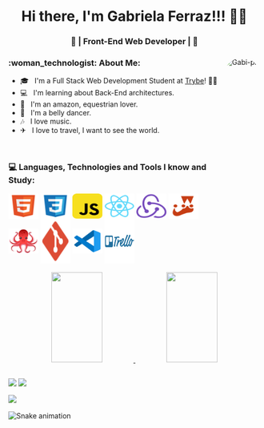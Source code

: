 <h1 align="center"> Hi there, I'm Gabriela Ferraz!!! 👋🤗</h1>
<h3 align="center">🚀 | Front-End Web Developer | 🚀</h3>

<div>
<img align="right" alt="Gabi-pic" height="280" style="border-radius:50px;" src="https://user-images.githubusercontent.com/86019539/146981202-ec7a8177-54d0-4f9c-8d91-893c9e19f0a6.png">
<div align="left"> 
  <h3> :woman_technologist: About Me: </h3>

  - 🎓 &nbsp; I'm a Full Stack Web Development Student at <a href="https://www.betrybe.com/">Trybe</a>! 👩‍💻 
  - 💻 &nbsp; I'm learning about Back-End architectures.
  - 🐎 &nbsp; I'm an amazon, equestrian lover.
  - 💃 &nbsp; I'm a belly dancer.
  - 🎶 &nbsp; I love music.
  - ✈  &nbsp; I love to travel, I want to see the world.
</div> 
</div> 

<div style="display: inline_block"><br>
  <h3> 💻 Languages, Technologies and Tools I know and Study: </h3>
  <img align="center" alt="Gabi-HTML" height="50" width="60" src="./assets/html_icon.svg">
  <img align="center" alt="Gabi-CSS" height="50" width="60" src="./assets/css_icon.svg">
  <img align="center" alt="Gabi-Js" height="50" width="60" src="./assets/javascript_icon.svg">
  <img align="center" alt="Gabi-React" height="50" width="60" src="./assets/react_icon.svg">
  <img align="center" alt="Gabi-Redux" height="50" width="60" src="./assets/redux_icon.svg">
  <img align="center" alt="Gabi-Jest" height="50" width="60" src="./assets/jest_icon.svg">
  <img align="center" alt="Gabi-RTL" height="50" width="60" src="./assets/rtl.png">
  <img align="center" alt="Gabi-Git" height="90" width="60" src="./assets/git_icon.svg">
  <img align="center" alt="Gabi-VsCode" height="50" width="60" src="./assets/vscode_icon.svg">
  <img align="center" alt="Gabi-Trello" height="90" width="60" src="https://raw.githubusercontent.com/devicons/devicon/master/icons/trello/trello-plain-wordmark.svg">
</div>

<br/>

<div align="center">
  <a href="https://github.com/GabiFerraz">
  <img height="180em" width="45%" src="https://github-readme-stats.vercel.app/api?username=GabiFerraz&show_icons=true&theme=dracula&include_all_commits=true&count_private=true"/>
  <img height="180em" width="45%" src="https://github-readme-stats.vercel.app/api/top-langs/?username=GabiFerraz&layout=compact&langs_count=7&theme=dracula"/>
</div>

  ##

<div> 
  <a href="https://www.instagram.com/gabimferraz/" target="_blank"><img src="https://img.shields.io/badge/-Instagram-%23E4405F?style=for-the-badge&logo=instagram&logoColor=white" target="_blank"></a>
  <a href="https://www.linkedin.com/in/gabriela-de-mesquita-ferraz-a3a017b0/" target="_blank"><img src="https://img.shields.io/badge/-LinkedIn-%230077B5?style=for-the-badge&logo=linkedin&logoColor=white" target="_blank"></a> 

  ![](https://visitor-badge.glitch.me/badge?page_id=GabiFerraz)
  
  ![Snake animation](https://github.com/GabiFerraz/GabiFerraz/blob/output/github-contribution-grid-snake.svg)
 
</div>
